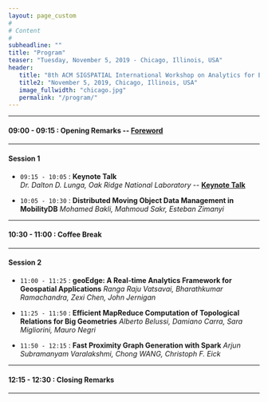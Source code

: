 ```yaml
---
layout: page_custom
#
# Content
#
subheadline: ""
title: "Program"
teaser: "Tuesday, November 5, 2019 - Chicago, Illinois, USA"
header:
   title: "8th ACM SIGSPATIAL International Workshop on Analytics for Big Geospatial Data (BigSpatial 2019)"
   title2: "November 5, 2019, Chicago, Illinois, USA"
   image_fullwidth: "chicago.jpg"
   permalink: "/program/"
---
```


---------------------------------------

#### 09:00 - 09:15 : Opening Remarks -- [Foreword](docs/Frontmatter.pdf)

---------------------------------------

#### Session 1

* `09:15 - 10:05` : **Keynote Talk**   
*Dr. Dalton D. Lunga, Oak Ridge National Laboratory* -- [**Keynote Talk**](/keynotes/#talk1)

* `10:05 - 10:30` : **Distributed Moving Object Data Management in MobilityDB**
*Mohamed Bakli, Mahmoud Sakr, Esteban Zimanyi*

---------------------------------------

#### 10:30 - 11:00 : Coffee Break

---------------------------------------

#### Session 2

* `11:00 - 11:25` : **geoEdge: A Real-time Analytics Framework for Geospatial Applications**
*Ranga Raju Vatsavai, Bharathkumar Ramachandra, Zexi Chen, John Jernigan*

* `11:25 - 11:50` : **Efficient MapReduce Computation of Topological Relations for Big Geometries**
*Alberto Belussi, Damiano Carra, Sara Migliorini, Mauro Negri*

* `11:50 - 12:15` : **Fast Proximity Graph Generation with Spark**
*Arjun Subramanyam Varalakshmi, Chong WANG, Christoph F. Eick*

---------------------------------------

#### 12:15 - 12:30 : Closing Remarks

---------------------------------------

<br />
<br />





